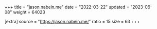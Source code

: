 +++
title = "jason.nabein.me"
date = "2022-03-22"
updated = "2023-06-08"
weight = 64023

[extra]
source = "https://jason.nabein.me/"
ratio = 15
size = 63
+++
